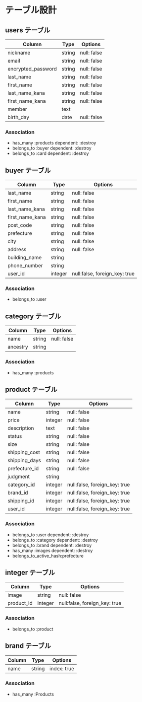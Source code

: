 
# テーブル設計

## users テーブル

| Column               | Type   | Options     |
| -------------------- | ------ | ----------- |
| nickname             | string | null: false |
| email                | string | null: false |
| encrypted_password   | string | null: false |
| last_name            | string | null: false |
| first_name           | string | null: false |
| last_name_kana       | string | null: false |
| first_name_kana      | string | null: false |
| member               | text   |             |
| birth_day            | date   | null: false |
### Association

- has_many :products dependent: :destroy
- belongs_to :buyer dependent: :destroy
- belongs_to :card dependent: :destroy

## buyer テーブル

| Column          | Type     | Options                     |
| --------------- | -------- | --------------------------- |
| last_name       | string   | null: false                 |
| first_name      | string   | null: false                 |
| last_name_kana  | string   | null: false                 |
| first_name_kana | string   | null: false                 |
| post_code       | string   | null: false                 |
| prefecture      | string   | null: false                 |
| city            | string   | null: false                 |
| address         | string   | null: false                 |
| building_name   | string   |                             |
| phone_number    | string   |                             |
| user_id         | integer  |null:false, foreign_key: true|

### Association

- belongs_to :user

## category テーブル

| Column   | Type   | Options     |
| -------- | ------ | ----------- |
| name     | string | null: false |
| ancestry | string |             |

### Association

- has_many :products

## product テーブル

| Column        | Type    | Options                      |
| ------------- | ------- | ---------------------------- |
| name          | string  | null: false                  |
| price         | integer | null: false                  |
| description   | text    | null: false                  |
| status        | string  | null: false                  |
| size          | string  | null: false                  |
| shipping_cost | string  | null: false                  |
| shipping_days | string  | null: false                  |
| prefecture_id | string  | null: false                  |
| judgment      | string  |                              |
| category_id   | integer | null:false, foreign_key: true|
| brand_id      | integer | null:false, foreign_key: true|
| shipping_id   | integer | null:false, foreign_key: true|
| user_id       | integer | null:false, foreign_key: true|

### Association

- belongs_to :user dependent: :destroy
- belongs_to :category dependent: :destroy
- belongs_to :brand dependent: :destroy
- has_many :images dependent: :destroy
- belongs_to_active_hash:prefecture

## integer テーブル

| Column     | Type     | Options                     |
| ---------- | -------- | --------------------------- |
| image      | string   | null: false                 |
| product_id | integer  |null:false, foreign_key: true|

### Association
- belongs_to :product

## brand テーブル
| Column | Type   | Options     |
| ------ | ------ | ----------- |
| name   | string | index: true |

### Association
- has_many :Products